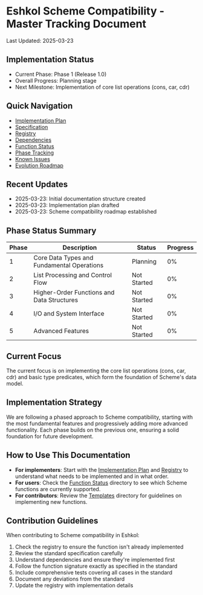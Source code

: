 # Eshkol Scheme Compatibility - Master Tracking Document

Last Updated: 2025-03-23

## Implementation Status
- Current Phase: Phase 1 (Release 1.0)
- Overall Progress: Planning stage
- Next Milestone: Implementation of core list operations (cons, car, cdr)

## Quick Navigation
- [Implementation Plan](./IMPLEMENTATION_PLAN.md)
- [Specification](./SPECIFICATION.md)
- [Registry](./REGISTRY.md)
- [Dependencies](./DEPENDENCIES.md)
- [Function Status](./function_status/)
- [Phase Tracking](./phase_tracking/)
- [Known Issues](./KNOWN_ISSUES.md)
- [Evolution Roadmap](./EVOLUTION.md)

## Recent Updates
- 2025-03-23: Initial documentation structure created
- 2025-03-23: Implementation plan drafted
- 2025-03-23: Scheme compatibility roadmap established

## Phase Status Summary
| Phase | Description | Status | Progress |
|-------|-------------|--------|----------|
| 1 | Core Data Types and Fundamental Operations | Planning | 0% |
| 2 | List Processing and Control Flow | Not Started | 0% |
| 3 | Higher-Order Functions and Data Structures | Not Started | 0% |
| 4 | I/O and System Interface | Not Started | 0% |
| 5 | Advanced Features | Not Started | 0% |

## Current Focus
The current focus is on implementing the core list operations (cons, car, cdr) and basic type predicates, which form the foundation of Scheme's data model.

## Implementation Strategy
We are following a phased approach to Scheme compatibility, starting with the most fundamental features and progressively adding more advanced functionality. Each phase builds on the previous one, ensuring a solid foundation for future development.

## How to Use This Documentation
- **For implementers**: Start with the [Implementation Plan](./IMPLEMENTATION_PLAN.md) and [Registry](./REGISTRY.md) to understand what needs to be implemented and in what order.
- **For users**: Check the [Function Status](./function_status/) directory to see which Scheme functions are currently supported.
- **For contributors**: Review the [Templates](./templates/) directory for guidelines on implementing new functions.

## Contribution Guidelines
When contributing to Scheme compatibility in Eshkol:
1. Check the registry to ensure the function isn't already implemented
2. Review the standard specification carefully
3. Understand dependencies and ensure they're implemented first
4. Follow the function signature exactly as specified in the standard
5. Include comprehensive tests covering all cases in the standard
6. Document any deviations from the standard
7. Update the registry with implementation details
